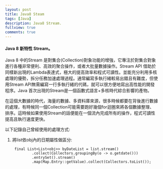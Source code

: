 ```yaml
---
layout: post
title: Java8 Steam
tags: [Java]
description: Java8 Stream.
fullview: true
comments: true
---
```


#### Java 8 新特性 Stream。
Java 8 中的Stream 是對集合(Collection)對象功能的增強，它專注於對集合對象進行各種非常便利、高效的聚合操作，或者大批量數據操作。Stream API 借助於同樣新出現的Lambda表達式，極大的提高效率和程式可讀性。並能充分利用多核處理的優勢，拆分任務加速處理過程。通常編寫多執行緒較易出錯且有難度，但使用Stream API無需編寫一行多執行緒的代碼，就可以很方便地寫出高性能的開發程序。Java 首次出現的Stream是一個函數式語言+多核時代綜合影響的產物。

在這個大數據的時代，海量的數據、多資料庫來源，很多時候都要在背後進行數據的處理，有時候同一個Collection可能需要跑好幾個for迴圈來將各個數據整理、排序。這時候如果使用Stream的話便能在一個流內完成所有的操作，程式可讀性提高且執行速度更快。

以下記錄自己曾經使用的處理方式:  

1. 將list<obj>依obj內的日期屬性做區分:

		final List<List<obj>> byDateList = list.stream()
				.collect(Collectors.groupingBy(o -> o.getdate()))
				.entrySet().stream()
				.map(Map.Entry::getValue).collect(Collectors.toList());	    

